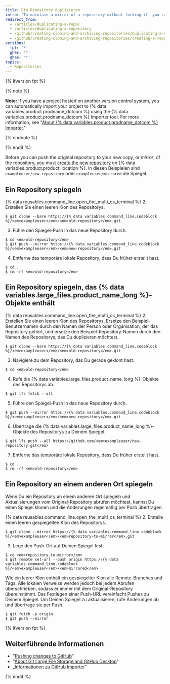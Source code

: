 ```yaml
---
title: Ein Repository duplizieren
intro: 'To maintain a mirror of a repository without forking it, you can run a special clone command, then mirror-push to the new repository.'
redirect_from:
  - /articles/duplicating-a-repo/
  - /articles/duplicating-a-repository
  - /github/creating-cloning-and-archiving-repositories/duplicating-a-repository
  - /github/creating-cloning-and-archiving-repositories/creating-a-repository-on-github/duplicating-a-repository
versions:
  fpt: '*'
  ghes: '*'
  ghae: '*'
topics:
  - Repositories
---
```


{% ifversion fpt %}

{% note %}

**Note:** If you have a project hosted on another version control system, you can automatically import your project to {% data variables.product.prodname_dotcom %} using the {% data variables.product.prodname_dotcom %} Importer tool. For more information, see "[About {% data variables.product.prodname_dotcom %} Importer](/github/importing-your-projects-to-github/importing-source-code-to-github/about-github-importer)."

{% endnote %}

{% endif %}

Before you can push the original repository to your new copy, or _mirror_, of the repository, you must [create the new repository](/articles/creating-a-new-repository) on {% data variables.product.product_location %}. In diesen Beispielen sind `exampleuser/new-repository` oder `exampleuser/mirrored` die Spiegel.

## Ein Repository spiegeln

{% data reusables.command_line.open_the_multi_os_terminal %}
2. Erstellen Sie einen leeren Klon des Repositorys.
  ```shell
  $ git clone --bare https://{% data variables.command_line.codeblock %}/<em>exampleuser</em>/<em>old-repository</em>.git
  ```
3. Führe den Spiegel-Push in das neue Repository durch.
  ```shell
  $ cd <em>old-repository</em>
  $ git push --mirror https://{% data variables.command_line.codeblock %}/<em>exampleuser</em>/<em>new-repository</em>.git
  ```
4. Entferne das temporäre lokale Repository, dass Du früher erstellt hast.
  ```shell
  $ cd ..
  $ rm -rf <em>old-repository</em>
  ```

## Ein Repository spiegeln, das {% data variables.large_files.product_name_long %}-Objekte enthält

{% data reusables.command_line.open_the_multi_os_terminal %}
2. Erstellen Sie einen leeren Klon des Repositorys. Ersetze den Beispiel-Benutzernamen durch den Namen der Person oder Organisation, der das Repository gehört, und ersetze den Beispiel-Repository-Namen durch den Namen des Repositorys, das Du duplizieren möchtest.
  ```shell
  $ git clone --bare https://{% data variables.command_line.codeblock %}/<em>exampleuser</em>/<em>old-repository</em>.git
  ```
3. Navigiere zu dem Repository, das Du gerade geklont hast.
  ```shell
  $ cd <em>old-repository</em>
  ```
4. Rufe die {% data variables.large_files.product_name_long %}-Objekte des Repositorys ab.
  ```shell
  $ git lfs fetch --all
  ```
5. Führe den Spiegel-Push in das neue Repository durch.
  ```shell
  $ git push --mirror https://{% data variables.command_line.codeblock %}/<em>exampleuser</em>/<em>new-repository</em>.git
  ```
6. Übertrage die {% data variables.large_files.product_name_long %}-Objekte des Repositorys zu Deinem Spiegel.
  ```shell
  $ git lfs push --all https://github.com/<em>exampleuser/new-repository.git</em>
  ```
7. Entferne das temporäre lokale Repository, dass Du früher erstellt hast.
  ```shell
  $ cd ..
  $ rm -rf <em>old-repository</em>
  ```

## Ein Repository an einem anderen Ort spiegeln

Wenn Du ein Repository an einem anderen Ort spiegeln und Aktualisierungen vom Original-Repository abrufen möchtest, kannst Du einen Spiegel klonen und die Änderungen regelmäßig per Push übertragen.

{% data reusables.command_line.open_the_multi_os_terminal %}
2. Erstelle einen leeren gespiegelten Klon des Repositorys.
  ```shell
  $ git clone --mirror https://{% data variables.command_line.codeblock %}/<em>exampleuser</em>/<em>repository-to-mirror</em>.git
  ```
3. Lege den Push-Ort auf Deinen Spiegel fest.
  ```shell
  $ cd <em>repository-to-mirror</em>
  $ git remote set-url --push origin https://{% data variables.command_line.codeblock %}/<em>exampleuser</em>/<em>mirrored</em>
  ```

Wie ein leerer Klon enthält ein gespiegelter Klon alle Remote-Branches und Tags. Alle lokalen Verweise werden jedoch bei jedem Abrufen überschrieben, sodass er immer mit dem Original-Repository übereinstimmt. Das Festlegen einer Push-URL vereinfacht Pushes zu Deinem Spiegel. Um Deinen Spiegel zu aktualisieren, rufe Änderungen ab und übertrage sie per Push.

```shell
$ git fetch -p origin
$ git push --mirror
```
{% ifversion fpt %}
## Weiterführende Informationen

* "[Pushing changes to GitHub](/desktop/contributing-and-collaborating-using-github-desktop/making-changes-in-a-branch/pushing-changes-to-github#pushing-changes-to-github)"
* "[About Git Large File Storage and GitHub Desktop](/desktop/getting-started-with-github-desktop/about-git-large-file-storage-and-github-desktop)"
* „[Informationen zu GitHub Importer](/github/importing-your-projects-to-github/importing-source-code-to-github/about-github-importer)“

{% endif %}

